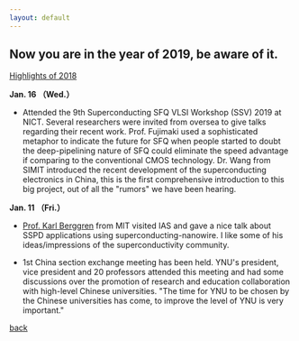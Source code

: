 ```yaml
---
layout: default
---
```


## Now you are in the year of 2019, be aware of it.
[Highlights of 2018](https://saiilc.github.io/homepage/blog_2018.html)

**Jan. 16 （Wed.）**
* Attended the 9th Superconducting SFQ VLSI Workshop (SSV) 2019 at NICT. Several researchers were invited from oversea to give talks regarding their recent work. Prof. Fujimaki used a sophisticated metaphor to indicate the future for SFQ when people started to doubt the deep-pipelining nature of SFQ could eliminate the speed advantage if comparing to the conventional CMOS technology. Dr. Wang from SIMIT introduced the recent development of the superconducting electronics in China, this is the first comprehensive introduction to this big project, out of all the "rumors" we have been hearing. 

**Jan. 11 （Fri.）**
* [Prof. Karl Berggren](http://www.rle.mit.edu/people/directory/karl-berggren/) from MIT visited IAS and gave a nice talk about SSPD applications using superconducting-nanowire. I like some of his ideas/impressions of the superconductivity community.

* 1st China section exchange meeting has been held. YNU's president, vice president and 20 professors attended this meeting and had some discussions over the promotion of research and education collaboration with high-level Chinese universities. "The time for YNU to be chosen by the Chinese universities has come, to improve the level of YNU is very important."

[back](./)
